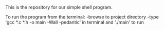 This is the repository for our simple shell program.


To run the program from the terminal: 
-browse to project directory 
-type 'gcc *.c *.h -o main -Wall -pedantic' in terminal and './main' to run